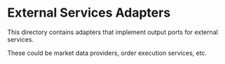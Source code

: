 # External Services Adapters

This directory contains adapters that implement output ports for external services.

These could be market data providers, order execution services, etc.